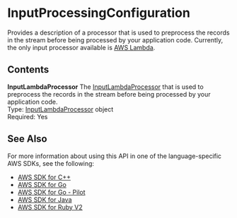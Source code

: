 # InputProcessingConfiguration<a name="API_InputProcessingConfiguration"></a>

Provides a description of a processor that is used to preprocess the records in the stream before being processed by your application code\. Currently, the only input processor available is [AWS Lambda](https://docs.aws.amazon.com/lambda/)\.

## Contents<a name="API_InputProcessingConfiguration_Contents"></a>

 **InputLambdaProcessor**   <a name="analytics-Type-InputProcessingConfiguration-InputLambdaProcessor"></a>
The [InputLambdaProcessor](https://docs.aws.amazon.com/kinesisanalytics/latest/dev/API_InputLambdaProcessor.html) that is used to preprocess the records in the stream before being processed by your application code\.  
Type: [InputLambdaProcessor](API_InputLambdaProcessor.md) object  
Required: Yes

## See Also<a name="API_InputProcessingConfiguration_SeeAlso"></a>

For more information about using this API in one of the language\-specific AWS SDKs, see the following:
+  [AWS SDK for C\+\+](https://docs.aws.amazon.com/goto/SdkForCpp/kinesisanalytics-2015-08-14/InputProcessingConfiguration) 
+  [AWS SDK for Go](https://docs.aws.amazon.com/goto/SdkForGoV1/kinesisanalytics-2015-08-14/InputProcessingConfiguration) 
+  [AWS SDK for Go \- Pilot](https://docs.aws.amazon.com/goto/SdkForGoPilot/kinesisanalytics-2015-08-14/InputProcessingConfiguration) 
+  [AWS SDK for Java](https://docs.aws.amazon.com/goto/SdkForJava/kinesisanalytics-2015-08-14/InputProcessingConfiguration) 
+  [AWS SDK for Ruby V2](https://docs.aws.amazon.com/goto/SdkForRubyV2/kinesisanalytics-2015-08-14/InputProcessingConfiguration) 